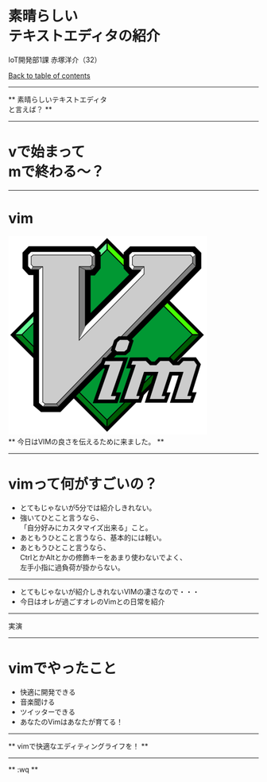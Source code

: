 素晴らしい<br>テキストエディタの紹介
=======================

IoT開発部1課 赤塚洋介（32）

>>>

[Back to table of contents](./index.html)

---

** 素晴らしいテキストエディタ<br>と言えば？ **

---

vで始まって<br>mで終わる〜？
=======================

---

vim
=======================

![vimogo](./materials/vim/vimlogo.png)<br>
** 今日はVIMの良さを伝えるために来ました。 ** <!-- .element: class="fragment" data-fragment-index="1" -->

---

vimって何がすごいの？
=======================

* とてもじゃないが5分では紹介しきれない。              <!-- .element: class="fragment" data-fragment-index="1" -->
* 強いてひとこと言うなら、<br>
「自分好みにカスタマイズ出来る」こと。                 <!-- .element: class="fragment" data-fragment-index="2" -->
* あともうひとこと言うなら、基本的には軽い。           <!-- .element: class="fragment" data-fragment-index="3" -->
* あともうひとこと言うなら、<br>
CtrlとかAltとかの修飾キーをあまり使わないでよく、<br>
左手小指に過負荷が掛からない。                         <!-- .element: class="fragment" data-fragment-index="4" -->

---

* とてもじゃないが紹介しきれないVIMの凄さなので・・・
* 今日はオレが過ごすオレのVimとの日常を紹介 <!-- .element: class="fragment" data-fragment-index="1" -->

---

実演

---

vimでやったこと
=======================

* 快適に開発できる              <!-- .element: class="fragment" data-fragment-index="1" -->
* 音楽聞ける                    <!-- .element: class="fragment" data-fragment-index="2" -->
* ツイッターできる              <!-- .element: class="fragment" data-fragment-index="3" -->
* あなたのVimはあなたが育てる！ <!-- .element: class="fragment" data-fragment-index="4" -->

---

** vimで快適なエディティングライフを！ **

---

** :wq **

